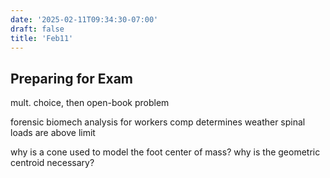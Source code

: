 ```yaml
---
date: '2025-02-11T09:34:30-07:00'
draft: false
title: 'Feb11'
---
```


## Preparing for Exam

mult. choice, then open-book problem

forensic biomech analysis for workers comp determines weather spinal loads are above limit

why is a cone used to model the foot center of mass? why is the geometric centroid necessary?


